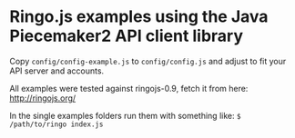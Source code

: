 Ringo.js examples using the Java Piecemaker2 API client library
===============================================================

Copy ```config/config-example.js``` to ```config/config.js``` and adjust to fit your API server and accounts.

All examples were tested against ringojs-0.9, fetch it from here:
http://ringojs.org/

In the single examples folders run them with something like:
```$ /path/to/ringo index.js```
